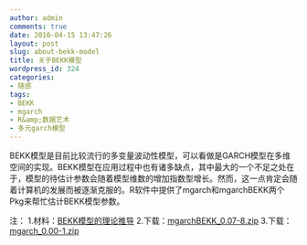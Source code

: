```yaml
---
author: admin
comments: true
date: 2010-04-15 13:47:26
layout: post
slug: about-bekk-model
title: 关于BEKK模型
wordpress_id: 324
categories:
- 随感
tags:
- BEKK
- mgarch
- R&amp;数据艺术
- 多元garch模型
---
```


BEKK模型是目前比较流行的多变量波动性模型，可以看做是GARCH模型在多维空间的实现。BEKK模型在应用过程中也有诸多缺点，其中最大的一个不足之处在于，模型的待估计参数会随着模型维数的增加指数型增长。然而，这一点肯定会随着计算机的发展而被逐渐克服的。R软件中提供了mgarch和mgarchBEKK两个Pkg来帮忙估计BEKK模型参数。

注：
1.材料：[BEKK模型的理论推导](http://fedc.wiwi.hu-berlin.de/xplore/tutorials/sfehtmlnode68.html)
2.下载：[mgarchBEKK_0.07-8.zip](http://yishuo.cos.name/wp-content/uploads/2010/04/mgarchBEKK_0.07-81.zip)
3.下载：[mgarch_0.00-1.zip](http://yishuo.cos.name/wp-content/uploads/2010/04/mgarch_0.00-1.zip)
